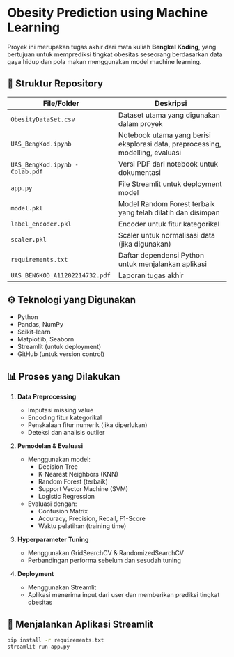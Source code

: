# Obesity Prediction using Machine Learning

Proyek ini merupakan tugas akhir dari mata kuliah **Bengkel Koding**, yang bertujuan untuk memprediksi tingkat obesitas seseorang berdasarkan data gaya hidup dan pola makan menggunakan model machine learning.

## 📁 Struktur Repository

| File/Folder                | Deskripsi |
|---------------------------|-----------|
| `ObesityDataSet.csv`      | Dataset utama yang digunakan dalam proyek |
| `UAS_BengKod.ipynb`       | Notebook utama yang berisi eksplorasi data, preprocessing, modelling, evaluasi |
| `UAS_BengKod.ipynb - Colab.pdf` | Versi PDF dari notebook untuk dokumentasi |
| `app.py`                  | File Streamlit untuk deployment model |
| `model.pkl`               | Model Random Forest terbaik yang telah dilatih dan disimpan |
| `label_encoder.pkl`       | Encoder untuk fitur kategorikal |
| `scaler.pkl`              | Scaler untuk normalisasi data (jika digunakan) |
| `requirements.txt`        | Daftar dependensi Python untuk menjalankan aplikasi |
| `UAS_BENGKOD_A11202214732.pdf` | Laporan tugas akhir |

## ⚙️ Teknologi yang Digunakan

- Python
- Pandas, NumPy
- Scikit-learn
- Matplotlib, Seaborn
- Streamlit (untuk deployment)
- GitHub (untuk version control)

## 📊 Proses yang Dilakukan

1. **Data Preprocessing**
   - Imputasi missing value
   - Encoding fitur kategorikal
   - Penskalaan fitur numerik (jika diperlukan)
   - Deteksi dan analisis outlier

2. **Pemodelan & Evaluasi**
   - Menggunakan model:
     - Decision Tree
     - K-Nearest Neighbors (KNN)
     - Random Forest (terbaik)
     - Support Vector Machine (SVM)
     - Logistic Regression
   - Evaluasi dengan:
     - Confusion Matrix
     - Accuracy, Precision, Recall, F1-Score
     - Waktu pelatihan (training time)

3. **Hyperparameter Tuning**
   - Menggunakan GridSearchCV & RandomizedSearchCV
   - Perbandingan performa sebelum dan sesudah tuning

4. **Deployment**
   - Menggunakan Streamlit
   - Aplikasi menerima input dari user dan memberikan prediksi tingkat obesitas

## 🚀 Menjalankan Aplikasi Streamlit

```bash
pip install -r requirements.txt
streamlit run app.py
